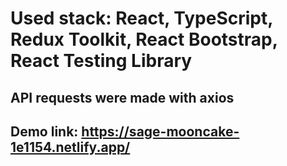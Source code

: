# Used stack: React, TypeScript, Redux Toolkit, React Bootstrap, React Testing Library
## API requests were made with axios
## Demo link: https://sage-mooncake-1e1154.netlify.app/
